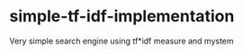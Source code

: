 simple-tf-idf-implementation
============================

Very simple search engine using tf*idf measure and mystem